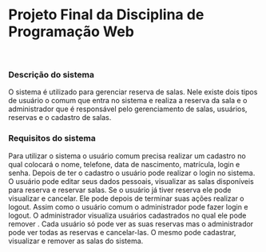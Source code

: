 # Projeto Final da Disciplina de Programação Web
<br/>

### Descrição do sistema 
O sistema é  utilizado para gerenciar reserva de salas.  Nele existe dois tipos de usuário o comum que entra no sistema e realiza a reserva da sala e o administrador que é responsável pelo gerenciamento de salas,  usuários, reservas e o cadastro de salas. 
<br/>
### Requisitos do sistema 
Para utilizar o sistema o usuário comum precisa realizar um cadastro no qual colocará o nome, telefone, data de nascimento, matrícula, login e senha. Depois de ter o cadastro o usuário pode realizar o login no sistema. O usuário pode editar seus dados pessoais, visualizar as salas disponíveis para reserva e reservar salas. Se o usuário já tiver reserva ele pode visualizar e cancelar.  Ele pode depois de terminar suas ações realizar o logout. Assim como o usuário comum o administrador pode fazer login e logout. O administrador visualiza usuários cadastrados no qual ele pode remover . Cada usuário só pode ver as suas reservas mas o administrador pode ver todas as reservas e cancelar-las. O mesmo pode  cadastrar, visualizar e remover as salas do sistema.
